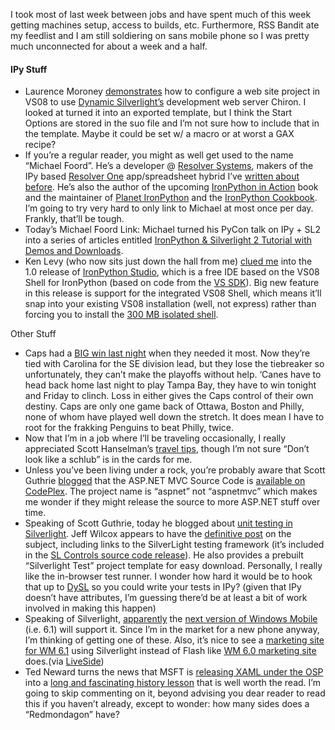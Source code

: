 I took most of last week between jobs and have spent much of this week
getting machines setup, access to builds, etc. Furthermore, RSS Bandit
ate my feedlist and I am still soldiering on sans mobile phone so I was
pretty much unconnected for about a week and a half.

#### IPy Stuff

-   Laurence Moroney
    [demonstrates](http://blogs.msdn.com/webnext/archive/2008/03/30/silverlight-dynamic-languages-in-visual-studio.aspx)
    how to configure a web site project in VS08 to use [Dynamic
    Silverlight’s](http://dynamicsilverlight.net/) development web
    server Chiron. I looked at turned it into an exported template, but
    I think the Start Options are stored in the suo file and I’m not
    sure how to include that in the template. Maybe it could be set w/ a
    macro or at worst a GAX recipe?
-   If you’re a regular reader, you might as well get used to the name
    “Michael Foord”. He’s a developer @ [Resolver
    Systems](http://www.resolversystems.com/), makers of the IPy based
    [Resolver
    One](http://www.resolversystems.com/products/resolver-one.php)
    app/spreadsheet hybrid I’ve [written about
    before](http://devhawk.net/2008/01/31/morning-coffee-141-lang-net-08-edition/).
    He’s also the author of the upcoming [IronPython in
    Action](http://www.ironpythoninaction.com/) book and the maintainer
    of [Planet
    IronPython](http://www.voidspace.org.uk/ironpython/planet/) and the
    [IronPython Cookbook](http://www.ironpython.info/). I’m going to try
    very hard to only link to Michael at most once per day. Frankly,
    that’ll be tough.
-   Today’s Michael Foord Link: Michael turned his PyCon talk on IPy +
    SL2 into a series of articles entitled [IronPython & Silverlight 2
    Tutorial with Demos and
    Downloads](http://www.voidspace.org.uk/python/weblog/arch_d7_2008_03_22.shtml#e949).
-   Ken Levy (who now sits just down the hall from me) [clued
    me](http://blogs.msdn.com/vsxteam/archive/2008/03/31/ironpython-studio-1-0-for-isolated-and-integrated-vs-shell.aspx)
    into the 1.0 release of [IronPython
    Studio](http://www.codeplex.com/IronPythonStudio), which is a free
    IDE based on the VS08 Shell for IronPython (based on code from the
    [VS SDK](http://msdn2.microsoft.com/vsx/)). Big new feature in this
    release is support for the integrated VS08 Shell, which means it’ll
    snap into your existing VS08 installation (well, not express) rather
    than forcing you to install the [300 MB isolated
    shell](http://www.microsoft.com/downloads/details.aspx?FamilyId=ACA38719-F449-4937-9BAC-45A9F8A73822&displaylang=en).

Other Stuff

-   Caps had a [BIG win last
    night](http://www2.nhl.com/nhl/app?service=page&page=Recap&gameNumber=1189&season=20072008&gameType=2)
    when they needed it most. Now they’re tied with Carolina for the SE
    division lead, but they lose the tiebreaker so unfortunately, they
    can’t make the playoffs without help. ‘Canes have to head back home
    last night to play Tampa Bay, they have to win tonight and Friday to
    clinch. Loss in either gives the Caps control of their own destiny.
    Caps are only one game back of Ottawa, Boston and Philly, none of
    whom have played well down the stretch. It does mean I have to root
    for the frakking Penguins to beat Philly, twice.
-   Now that I’m in a job where I’ll be traveling occasionally, I really
    appreciated Scott Hanselman’s [travel
    tips](http://www.hanselman.com/blog/10GuerillaAirlineTravelTipsForTheGeekMindedPerson.aspx),
    though I’m not sure “Don’t look like a schlub” is in the cards for
    me.
-   Unless you’ve been living under a rock, you’re probably aware that
    Scott Guthrie
    [blogged](http://weblogs.asp.net/scottgu/archive/2008/03/21/asp-net-mvc-source-code-now-available.aspx)
    that the ASP.NET MVC Source Code is [available on
    CodePlex](http://www.codeplex.com/aspnet). The project name is
    “aspnet” not “aspnetmvc” which makes me wonder if they might release
    the source to more ASP.NET stuff over time.
-   Speaking of Scott Guthrie, today he blogged about [unit testing in
    Silverlight](http://weblogs.asp.net/scottgu/archive/2008/04/02/unit-testing-with-silverlight.aspx).
    Jeff Wilcox appears to have the [definitive
    post](http://www.jeff.wilcox.name/2008/03/31/silverlight2-unit-testing/)
    on the subject, including links to the SilverLight testing framework
    (it’s included in the [SL Controls source code
    release](http://www.microsoft.com/downloads/details.aspx?FamilyId=EA93DD89-3AF2-4ACB-9CF4-BFE01B3F02D4&displaylang=en)).
    He also provides a prebuilt “Silverlight Test” project template for
    easy download. Personally, I really like the in-browser test runner.
    I wonder how hard it would be to hook that up to
    [DySL](http://dynamicsilverlight.net/) so you could write your tests
    in IPy? (given that IPy doesn’t have attributes, I’m guessing
    there’d be at least a bit of work involved in making this happen)
-   Speaking of Silverlight,
    [apparently](http://www.microsoft.com/presspass/press/2008/apr08/04-01WM61PR.mspx?rss_fdn=Press%20Releases)
    the [next version of Windows
    Mobile](http://www.microsoft.com/windowsmobile/6-1/default.mspx)
    (i.e. 6.1) will support it. Since I’m in the market for a new phone
    anyway, I’m thinking of getting one of these. Also, it’s nice to see
    a [marketing site for WM
    6.1](http://www.microsoft.com/windowsmobile/6-1/default.mspx) using
    Silverlight instead of Flash like [WM 6.0 marketing
    site](http://www.microsoft.com/windowsmobile/6/default.mspx?WT.mc_ID=wmhome_WM6)
    does.(via
    [LiveSide](http://www.liveside.net/blogs/main/archive/2008/04/01/at-ctia-wireless-microsoft-unveils-windows-mobile-6-1-new-version-of-internet-explorer-mobile.aspx))
-   Ted Neward turns the news that MSFT is [releasing XAML under the
    OSP](http://www.microsoft.com/downloads/details.aspx?FamilyId=3356AF19-A36E-4D6D-9D13-C37DB81EE607&displaylang=en)
    into a [long and fascinating history
    lesson](http://blogs.tedneward.com/2008/04/02/Is+Microsoft+Serious.aspx)
    that is well worth the read. I’m going to skip commenting on it,
    beyond advising you dear reader to read this if you haven’t already,
    except to wonder: how many sides does a “Redmondagon” have?

